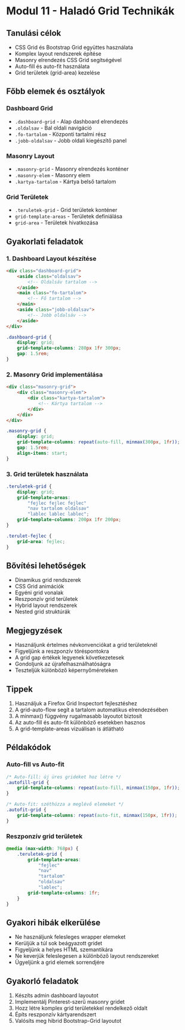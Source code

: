 # Modul 11 - Haladó Grid Technikák

## Tanulási célok
- CSS Grid és Bootstrap Grid együttes használata
- Komplex layout rendszerek építése
- Masonry elrendezés CSS Grid segítségével
- Auto-fill és auto-fit használata
- Grid területek (grid-area) kezelése

## Főbb elemek és osztályok

### Dashboard Grid
- `.dashboard-grid` - Alap dashboard elrendezés
- `.oldalsav` - Bal oldali navigáció
- `.fo-tartalom` - Központi tartalmi rész
- `.jobb-oldalsav` - Jobb oldali kiegészítő panel

### Masonry Layout
- `.masonry-grid` - Masonry elrendezés konténer
- `.masonry-elem` - Masonry elem
- `.kartya-tartalom` - Kártya belső tartalom

### Grid Területek
- `.teruletek-grid` - Grid területek konténer
- `grid-template-areas` - Területek definiálása
- `grid-area` - Területek hivatkozása

## Gyakorlati feladatok

### 1. Dashboard Layout készítése
```html
<div class="dashboard-grid">
    <aside class="oldalsav">
        <!-- Oldalsáv tartalom -->
    </aside>
    <main class="fo-tartalom">
        <!-- Fő tartalom -->
    </main>
    <aside class="jobb-oldalsav">
        <!-- Jobb oldalsáv -->
    </aside>
</div>
```

```css
.dashboard-grid {
    display: grid;
    grid-template-columns: 280px 1fr 300px;
    gap: 1.5rem;
}
```

### 2. Masonry Grid implementálása
```html
<div class="masonry-grid">
    <div class="masonry-elem">
        <div class="kartya-tartalom">
            <!-- Kártya tartalom -->
        </div>
    </div>
</div>
```

```css
.masonry-grid {
    display: grid;
    grid-template-columns: repeat(auto-fill, minmax(300px, 1fr));
    gap: 1.5rem;
    align-items: start;
}
```

### 3. Grid területek használata
```css
.teruletek-grid {
    display: grid;
    grid-template-areas:
        "fejlec fejlec fejlec"
        "nav tartalom oldalsav"
        "lablec lablec lablec";
    grid-template-columns: 200px 1fr 200px;
}

.terulet-fejlec {
    grid-area: fejlec;
}
```

## Bővítési lehetőségek
- Dinamikus grid rendszerek
- CSS Grid animációk
- Egyéni grid vonalak
- Reszponzív grid területek
- Hybrid layout rendszerek
- Nested grid struktúrák

## Megjegyzések
- Használjunk értelmes névkonvenciókat a grid területeknél
- Figyeljünk a reszponzív töréspontokra
- A grid gap értékek legyenek következetesek
- Gondoljunk az újrafelhasználhatóságra
- Teszteljük különböző képernyőméreteken

## Tippek
1. Használjuk a Firefox Grid Inspectort fejlesztéshez
2. A grid-auto-flow segít a tartalom automatikus elrendezésében
3. A minmax() függvény rugalmasabb layoutot biztosít
4. Az auto-fill és auto-fit különböző esetekben hasznos
5. A grid-template-areas vizuálisan is átlátható

## Példakódok

### Auto-fill vs Auto-fit
```css
/* Auto-fill: új üres grideket hoz létre */
.autofill-grid {
    grid-template-columns: repeat(auto-fill, minmax(150px, 1fr));
}

/* Auto-fit: széthúzza a meglévő elemeket */
.autofit-grid {
    grid-template-columns: repeat(auto-fit, minmax(150px, 1fr));
}
```

### Reszponzív grid területek
```css
@media (max-width: 768px) {
    .teruletek-grid {
        grid-template-areas:
            "fejlec"
            "nav"
            "tartalom"
            "oldalsav"
            "lablec";
        grid-template-columns: 1fr;
    }
}
```

## Gyakori hibák elkerülése
- Ne használjunk felesleges wrapper elemeket
- Kerüljük a túl sok beágyazott gridet
- Figyeljünk a helyes HTML szemantikára
- Ne keverjük feleslegesen a különböző layout rendszereket
- Ügyeljünk a grid elemek sorrendjére

## Gyakorló feladatok
1. Készíts admin dashboard layoutot
2. Implementálj Pinterest-szerű masonry gridet
3. Hozz létre komplex grid területekkel rendelkező oldalt
4. Építs reszponzív kártyarendszert
5. Valósíts meg hibrid Bootstrap-Grid layoutot